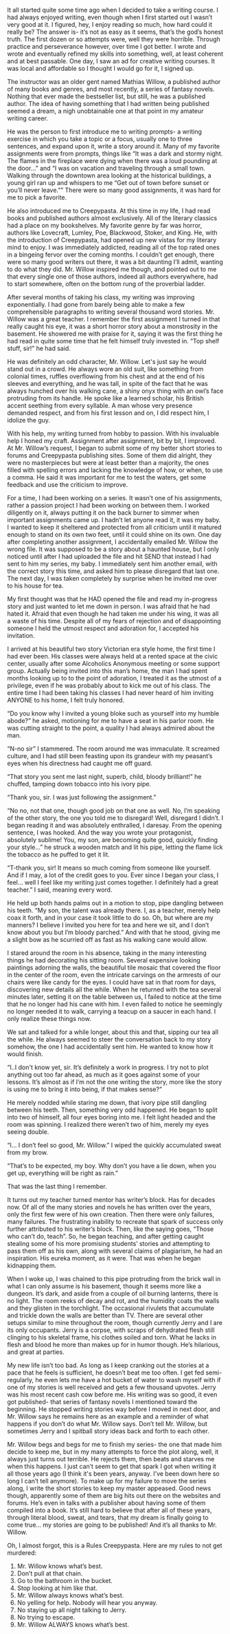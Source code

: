 It all started quite some time ago when I decided to take a writing course. I had always enjoyed writing, even though when I first started out I wasn’t very good at it. I figured, hey, I enjoy reading so much, how hard could it really be? The answer is- it’s not as easy as it seems, that’s the god’s honest truth. The first dozen or so attempts were, well they were horrible. Through practice and perseverance however, over time I got better. I wrote and wrote and eventually refined my skills into something, well, at least coherent and at best passable. One day, I saw an ad for creative writing courses. It was local and affordable so I thought I would go for it, I signed up.

The instructor was an older gent named Mathias Willow, a published author of many books and genres, and most recently, a series of fantasy novels. Nothing that ever made the bestseller list, but still, he was a published author. The idea of having something that I had written being published seemed a dream, a nigh unobtainable one at that point in my amateur writing career. 

He was the person to first introduce me to writing prompts- a writing exercise in which you take a topic or a focus, usually one to three sentences, and expand upon it, write a story around it. Many of my favorite assignments were from prompts, things like “It was a dark and stormy night. The flames in the fireplace were dying when there was a loud pounding at the door…” and  “I was on vacation and traveling through a small town. Walking through the downtown area looking at the historical buildings, a young girl ran up and whispers to me “Get out of town before sunset or you’ll never leave.”” There were so many good assignments, it was hard for me to pick a favorite.

He also introduced me to Creepypasta. At this time in my life, I had read books and published authors almost exclusively. All of the literary classics had a place on my bookshelves. My favorite genre by far was horror, authors like Lovecraft, Lumley, Poe, Blackwood, Stoker, and King. He, with the introduction of Creepypasta, had opened up new vistas for my literary mind to enjoy. I was immediately addicted, reading all of the top rated ones in a bingeing fervor over the coming months. I couldn’t get enough, there were so many good writers out there, it was a bit daunting I’ll admit, wanting to do what they did. Mr. Willow inspired me though, and pointed out to me that every single one of those authors, indeed all authors everywhere, had to start somewhere, often on the bottom rung of the proverbial ladder. 

After several months of taking his class, my writing was improving exponentially. I had gone from barely being able to make a few comprehensible paragraphs to writing several thousand word stories. Mr. Willow was a great teacher. I remember the first assignment I turned in that really caught his eye, it was a short horror story about a monstrosity in the basement. He showered me with praise for it, saying it was the first thing he had read in quite some time that he felt himself truly invested in. “Top shelf stuff, sir!” he had said.

He was definitely an odd character, Mr. Willow. Let's just say he would stand out in a crowd. He always wore an old suit, like something from colonial times, ruffles overflowing from his chest and at the end of his sleeves and everything, and he was tall, in spite of the fact that he was always hunched over his walking cane, a shiny onyx thing with an owl’s face protruding from its handle. He spoke like a learned scholar, his British accent seething from every syllable. A man whose very presence demanded respect, and from his first lesson and on, I did respect him, I idolize the guy.

With his help, my writing turned from hobby to passion. With his invaluable help I honed my craft. Assignment after assignment, bit by bit, I improved. At Mr. Willow’s request, I began to submit some of my better short stories to forums and Creepypasta publishing sites. Some of them did alright, they were no masterpieces but were at least better than a majority, the ones filled with spelling errors and lacking the knowledge of how, or when, to use a comma. He said it was important for me to test the waters, get some feedback and use the criticism to improve. 

For a time, I had been working on a series. It wasn’t one of his assignments, rather a passion project I had been working on between them. I worked diligently on it, always putting it on the back burner to simmer when important assignments came up. I hadn’t let anyone read it, it was my baby. I wanted to keep it sheltered and protected from all criticism until it matured enough to stand on its own two feet, until it could shine on its own. One day after completing another assignment, I accidentally emailed Mr. Willow the wrong file. It was supposed to be a story about a haunted house, but I only noticed until after I had uploaded the file and hit SEND that instead I had sent to him my series, my baby. I immediately sent him another email, with the correct story this time, and asked him to please disregard that last one. The next day, I was taken completely by surprise when he invited me over to his house for tea. 

My first thought was that he HAD opened the file and read my in-progress story and just wanted to let me down in person. I was afraid that he had hated it. Afraid that even though he had taken me under his wing, it was all a waste of his time. Despite all of my fears of rejection and of disappointing someone I held the utmost respect and adoration for, I accepted his invitation.

I arrived at his beautiful two story Victorian era style home, the first time I had ever been. His classes were always held at a rented space at the civic center, usually after some Alcoholics Anonymous meeting or some support group. Actually being invited into this man’s home, the man I had spent months looking up to to the point of adoration, I treated it as the utmost of a privilege, even if he was probably about to kick me out of his class. The entire time I had been taking his classes I had never heard of him inviting ANYONE to his home, I felt truly honored. 

“Do you know why I invited a young bloke such as yourself into my humble abode?” he asked, motioning for me to have a seat in his parlor room. He was cutting straight to the point, a quality I had always admired about the man.

“N-no sir” I stammered. The room around me was immaculate. It screamed culture, and I had still been feasting upon its grandeur with my peasant’s eyes when his directness had caught me off guard. 

“That story you sent me last night, superb, child, bloody brilliant!” he chuffed, tamping down tobacco into his ivory pipe.

“Thank you, sir. I was just following the assignment.”

“No no, not that one, though good job on that one as well. No, I’m speaking of the other story, the one you told me to disregard! Well, disregard I didn’t. I began reading it and was absolutely enthralled, I daresay. From the opening sentence, I was hooked. And the way you wrote your protagonist, absolutely sublime! You, my son, are becoming quite good, quickly finding your style…” he struck a wooden match and lit his pipe, letting the flame lick the tobacco as he puffed to get it lit.

“T-thank you, sir! It means so much coming from someone like yourself. And if I may, a lot of the credit goes to you. Ever since I began your class, I feel… well I feel like my writing just comes together. I definitely had a great teacher.” I said, meaning every word.

He held up both hands palms out in a motion to stop, pipe dangling between his teeth. “My son, the talent was already there. I, as a teacher, merely help coax it forth, and in your case it took little to do so. Oh, but where are my manners? I believe I invited you here for tea and here we sit, and I don’t know about you but I’m bloody parched.” And with that he stood, giving me a slight bow as he scurried off as fast as his walking cane would allow.

I stared around the room in his absence, taking in the many interesting things he had decorating his sitting room. Several expensive looking paintings adorning the walls, the beautiful tile mosaic that covered the floor in the center of the room, even the intricate carvings on the armrests of our chairs were like candy for the eyes. I could have sat in that room for days, discovering new details all the while. When he returned with the tea several minutes later, setting it on the table between us, I failed to notice at the time that he no longer had his cane with him. I even failed to notice he seemingly no longer needed it to walk, carrying a teacup on a saucer in each hand. I only realize these things now.

We sat and talked for a while longer, about this and that, sipping our tea all the while. He always seemed to steer the conversation back to my story somehow, the one I had accidentally sent him. He wanted to know how it would finish.

“I..I don't know yet, sir. It’s definitely a work in progress. I try not to plot anything out too far ahead, as much as it goes against some of your lessons. It’s almost as if I’m not the one writing the story, more like the story is using me to bring it into being, if that makes sense?”

He merely nodded while staring me down, that ivory pipe still dangling between his teeth. Then, something very odd happened. He began to split into two of himself, all four eyes boring into me. I felt light headed and the room was spinning. I realized there weren’t two of him, merely my eyes seeing double.

“I… I don’t feel so good, Mr. Willow.” I wiped the quickly accumulated sweat from my brow.

“That’s to be expected, my boy. Why don’t you have a lie down, when you get up, everything will be right as rain.”

That was the last thing I remember.

It turns out my teacher turned mentor has writer’s block. Has for decades now. Of all of the many stories and novels he has written over the years, only the first few were of his own creation. Then there were only failures, many failures. The frustrating inability to recreate that spark of success only further attributed to his writer’s block. Then, like the saying goes, “Those who can’t do, teach”. So, he began teaching, and after getting caught stealing some of his more promising students’ stories and attempting to pass them off as his own, along with several claims of plagiarism, he had an inspiration. His eureka moment, as it were. That was when he began kidnapping them.

When I woke up, I was chained to this pipe protruding from the brick wall in what I can only assume is his basement, though it seems more like a dungeon. It’s dark, and aside from a couple of oil burning lanterns, there is no light. The room reeks of decay and rot, and the humidity coats the walls and they glisten in the torchlight. The occasional rivulets that accumulate and trickle down the walls are better than TV. There are several other setups similar to mine throughout the room, though currently Jerry and I are its only occupants. Jerry is a corpse, with scraps of dehydrated flesh still clinging to his skeletal frame, his clothes soiled and torn. What he lacks in flesh and blood he more than makes up for in humor though. He’s hilarious, and great at parties.

My new life isn’t too bad. As long as I keep cranking out the stories at a pace that he feels is sufficient, he doesn’t beat me too often. I get fed semi-regularly, he even lets me have a hot bucket of water to wash myself with if one of my stories is well received and gets a few thousand upvotes. Jerry was his most recent cash cow before me. His writing was so good, it even got published- that series of fantasy novels I mentioned toward the beginning. He stopped writing stories way before I moved in next door, and Mr. Willow says he remains here as an example and a reminder of what happens if you don’t do what Mr. Willow says. Don’t tell Mr. Willow, but sometimes Jerry and I spitball story ideas back and forth to each other. 

Mr. Willow begs and begs for me to finish my series- the one that made him decide to keep me, but in my many attempts to force the plot along, well, it always just turns out terrible. He rejects them, then beats and starves me when this happens. I just can’t seem to get that spark I got when writing it all those years ago (I think it's been years, anyway. I’ve been down here so long I can’t tell anymore). To make up for my failure to move the series along, I write the short stories to keep my master appeased. Good news though, apparently some of them are big hits out there on the websites and forums. He’s even in talks with a publisher about having some of them compiled into a book. It’s still hard to believe that after all of these years, through literal blood, sweat, and tears, that my dream is finally going to come true… my stories are going to be published! And it’s all thanks to Mr. Willow.

Oh, I almost forgot, this is a Rules Creepypasta. Here are my rules to not get murdered:

1. Mr. Willow knows what’s best.
2. Don’t pull at that chain.
3. Go to the bathroom in the bucket.
4. Stop looking at him like that.
5. Mr. Willow always knows what’s best.
6. No yelling for help. Nobody will hear you anyway.
7. No staying up all night talking to Jerry.
8. No trying to escape.
9. Mr. Willow ALWAYS knows what’s best.
